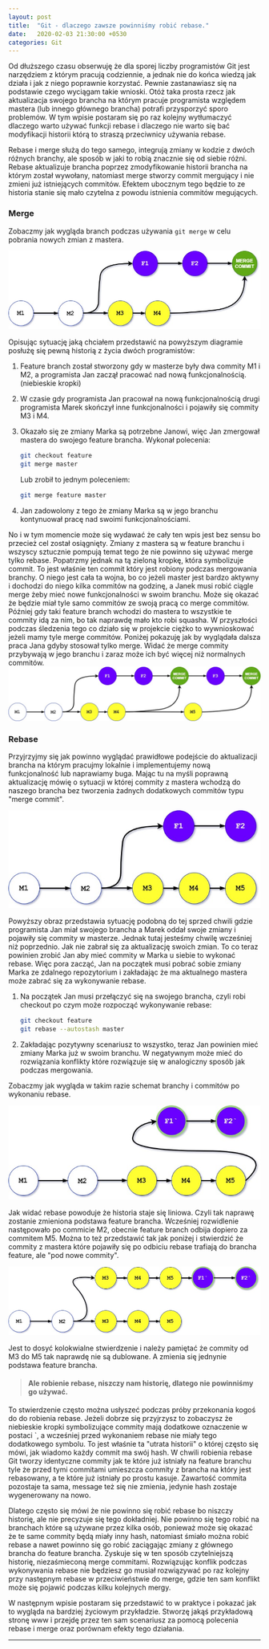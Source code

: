 ```yaml
---
layout: post
title:  "Git - dlaczego zawsze powinniśmy robić rebase."
date:   2020-02-03 21:30:00 +0530
categories: Git
---
```


Od dłuższego czasu obserwuję że dla sporej liczby programistów Git jest narzędziem z którym pracują codziennie, a jednak nie do końca wiedzą jak działa i jak z niego poprawnie korzystać. Pewnie zastanawiasz się na podstawie czego wyciągam takie wnioski. Otóż taka prosta rzecz jak aktualizacja swojego brancha na którym pracuje programista względem mastera (lub innego głównego brancha) potrafi przysporzyć sporo problemów. W tym wpisie postaram się po raz kolejny wytłumaczyć dlaczego warto używać funkcji rebase i dlaczego nie warto się bać modyfikacji historii którą to straszą przeciwnicy używania rebase.

Rebase i merge służą do tego samego, integrują zmiany w kodzie z dwóch różnych branchy, ale sposób w jaki to robią znacznie się od siebie różni.  Rebase aktualizuje brancha poprzez zmodyfikowanie historii brancha na którym został wywołany, natomiast merge stworzy commit mergujący i nie zmieni już istniejących commitów. Efektem ubocznym tego będzie to ze historia stanie się mało czytelna z powodu istnienia commitów megujących.  

### Merge

Zobaczmy jak wygląda branch podczas używania `git merge` w celu pobrania nowych zmian z mastera. 

![merge](\assets\Git_-_rebase\merge.jpg)

Opisując sytuację jaką chciałem przedstawić na powyższym diagramie posłużę się pewną historią z życia dwóch programistów: 

1. Feature branch został stworzony gdy w masterze były dwa commity M1 i M2, a programista Jan zaczął pracować nad nową funkcjonalnością. (niebieskie kropki)

2. W czasie gdy programista Jan pracował na nową funkcjonalnością drugi programista Marek skończył inne funkcjonalności i pojawiły się commity M3 i M4. 

3. Okazało się ze zmiany Marka są potrzebne Janowi, więc Jan zmergował mastera do swojego feature brancha. Wykonał polecenia: 

   ```bash
   git checkout feature
   git merge master
   ```

   Lub zrobił to jednym poleceniem:

   ```bash
   git merge feature master
   ```

4. Jan zadowolony z tego że zmiany Marka są w jego branchu kontynuował pracę nad swoimi funkcjonalnościami. 

No i w tym momencie może się wydawać że cały ten wpis jest bez sensu bo przecież cel został osiągnięty. Zmiany z mastera są w feature branchu  i wszyscy sztucznie pompują temat tego że nie powinno się używać merge tylko rebase. Popatrzmy jednak na tą zieloną kropkę, która symbolizuje commit.  To jest właśnie ten commit który jest robiony podczas mergowania branchy. O niego jest cała ta wojna, bo co jeżeli master jest bardzo aktywny i dochodzi do niego kilka commitów na godzinę, a Janek musi robić ciągle merge żeby mieć nowe funkcjonalności w swoim branchu. Może się okazać że będzie miał tyle samo commitów ze swoją pracą co merge commitów. Później gdy taki feature branch wchodzi do mastera to wszystkie te commity idą za nim, bo tak naprawdę mało kto robi squasha. W przyszłości podczas śledzenia tego co działo się w projekcie ciężko to wywnioskować jeżeli mamy tyle merge commitów. Poniżej pokazuję jak by wyglądała dalsza praca Jana gdyby stosował tylko merge. Widać  że merge commity przybywają w jego branchu i zaraz może ich być więcej niż normalnych commitów. 
![](\assets\Git_-_rebase\merge-2.jpg) 



### Rebase

Przyjrzyjmy się jak powinno wyglądać prawidłowe podejście do aktualizacji  brancha na którym pracujmy lokalnie i implementujemy nową funkcjonalność lub naprawiamy buga.  Mając tu na myśli poprawną aktualizację mówię o sytuacji w której commity z mastera wchodzą do naszego brancha bez tworzenia żadnych dodatkowych commitów typu "merge commit". 

![](\assets\Git_-_rebase\before-rebase.jpg)



Powyższy obraz przedstawia sytuację podobną do tej sprzed chwili gdzie programista Jan miał swojego brancha a Marek oddał swoje zmiany i pojawiły się commity w masterze. Jednak tutaj jesteśmy chwilę wcześniej niż poprzednio. Jak nie zabrał się za aktualizację swoich zmian. To co teraz powinien zrobić Jan aby mieć commity w Marka u siebie to wykonać rebase. Więc pora zacząć, Jan na początek musi pobrać sobie zmiany Marka ze zdalnego repozytorium i zakładając że ma aktualnego mastera może zabrać się za wykonywanie rebase. 

1. Na początek Jan musi przełączyć się na swojego brancha, czyli robi checkout po czym może rozpocząć wykonywanie rebase: 

   ```bash
   git checkout feature
   git rebase --autostash master
   ```

2.  Zakładając pozytywny scenariusz to wszystko, teraz Jan powinien mieć zmiany Marka już w swoim branchu.  W negatywnym może mieć do rozwiązania konflikty które rozwiązuje się w analogiczny sposób jak podczas mergowania. 

Zobaczmy jak wygląda w takim razie schemat branchy i commitów po wykonaniu rebase. 


 ![](\assets\Git_-_rebase\rebase-B.jpg)



Jak widać rebase powoduje że historia  staje się liniowa. Czyli tak naprawę  zostanie zmieniona podstawa  feature brancha. Wcześniej rozwidlenie następowało po commicie M2, obecnie feature branch odbija dopiero za commitem M5. Można to też przedstawić tak jak poniżej i stwierdzić że commity z mastera które pojawiły się po odbiciu rebase trafiają do brancha feature, ale "pod nowe commity".

![](\assets\Git_-_rebase\rebase-A.jpg) 

Jest to dosyć kolokwialne stwierdzenie i należy pamiętać że commity od M3 do M5 tak naprawdę nie są dublowane. A zmienia się jednynie podstawa feature brancha. 

> #### Ale robienie rebase, niszczy nam historię, dlatego nie powinniśmy go używać.

To stwierdzenie często można usłyszeć podczas próby przekonania kogoś do do robienia rebase. Jeżeli dobrze się przyjrzysz to zobaczysz że niebieskie kropki symbolizujące commity mają dodatkowe oznaczenie w postaci `, a wcześniej przed wykonaniem rebase nie miały tego dodatkowego symbolu. To jest właśnie ta "utrata historii" o której często się mówi, jak wiadomo każdy commit ma swój hash. W chwili robienia rebase Git tworzy identyczne commity jak te które już istniały na feature branchu tyle że przed tymi commitami umieszcza commity z brancha na który jest rebasowany, a te które już istniały po prostu kasuje. Zawartość commita pozostaje ta sama, message też się nie zmienia, jedynie hash zostaje wygenerowany na nowo. 

Dlatego często się mówi że nie powinno się robić rebase bo niszczy historię, ale nie precyzuje się tego dokładniej. Nie powinno się tego robić na branchach które są używane przez kilka osób, ponieważ może się okazać że te same commity będą miały inny hash, natomiast śmiało można robić rebase a nawet powinno się go robić zaciągając zmiany z głównego brancha do feature brancha. Zyskuje się w ten sposób czytelniejszą historię, niezaśmieconą merge commitami. Rozwiązując konflik podczas wykonywania rebase nie będziesz go musiał rozwiązywać po raz kolejny przy następnym rebase w przeciwieństwie do merge, gdzie ten sam konflikt może się pojawić podczas kilku kolejnych mergy.  

W następnym wpisie postaram się przedstawić to w praktyce i pokazać jak to wygląda na bardziej życiowym przykładzie. Stworzę jakąś przykładową stronę www i przejdę przez ten sam scenariusz za pomocą polecenia rebase i merge oraz porównam efekty tego działania. 

---

